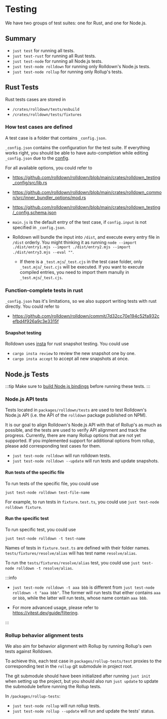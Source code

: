# Testing

We have two groups of test suites: one for Rust, and one for Node.js.

## Summary

- `just test` for running all tests.
- `just test-rust` for running all Rust tests.
- `just test-node` for running all Node.js tests.
- `just test-node rolldown` for running only Rolldown's Node.js tests.
- `just test-node rollup` for running only Rollup's tests.

## Rust Tests

Rust tests cases are stored in

- `/crates/rolldown/tests/esbuild`
- `/crates/rolldown/tests/fixtures`

### How test cases are defined

A test case is a folder that contains `_config.json`.

`_config.json` contains the configuration for the test suite. If everything works right, you should be able to have auto-completion while editing `_config.json` due to the [config](https://github.com/rolldown/rolldown/blob/main/.vscode/settings.json#L36-L40).

For all available options, you could refer to

- https://github.com/rolldown/rolldown/blob/main/crates/rolldown_testing_config/src/lib.rs
- https://github.com/rolldown/rolldown/blob/main/crates/rolldown_common/src/inner_bundler_options/mod.rs
- https://github.com/rolldown/rolldown/blob/main/crates/rolldown_testing/_config.schema.json

- `main.js` is the default entry of the test case, if `config.input` is not specified in `_config.json`.
- Rolldown will bundle the input into `/dist`, and execute every entry file in `/dist` orderly. You might thinking it as running `node --import ./dist/entry1.mjs --import ./dist/entry2.mjs --import ./dist/entry3.mjs --eval ""`.
  - If there is a `_test.mjs`/`_test.cjs` in the test case folder, only `_test.mjs`/`_test.cjs` will be executed. If you want to execute compiled entries, you need to import them manully in `_test.mjs`/`_test.cjs`.

### Function-complete tests in rust

`_config.json` has it's limitations, so we also support writing tests with rust directly. You could refer to

- https://github.com/rolldown/rolldown/commit/7d32cc70e194c52fa932cefbd4f926a9c3e3315f

#### Snapshot testing

Rolldown uses [insta](https://insta.rs/docs/cli/) for rust snapshot testing. You could use

- `cargo insta review` to review the new snapshot one by one.
- `cargo insta accept` to accept all new snapshots at once.

## Node.js Tests

:::tip
Make sure to [build Node.js bindings](./building-and-running.md) before running these tests.
:::

### Node.js API tests

Tests located in `packages/rolldown/tests` are used to test Rolldown's Node.js API (i.e. the API of the `rolldown` package published on NPM).

It is our goal to align Rolldown's Node.js API with that of Rollup's as much as possible, and the tests are used to verify API alignment and track the progress. Currently, there are many Rollup options that are not yet supported. If you implemented support for additional options from rollup, please add corresponding test cases for them.

- `just test-node rolldown` will run rolldown tests.
- `just test-node rolldown --update` will run tests and update snapshots.

#### Run tests of the specific file

To run tests of the specific file, you could use

```shell
just test-node rolldown test-file-name
```

For example, to run tests in `fixture.test.ts`, you could use `just test-node rolldown fixture`.

#### Run the specific test

To run specific test, you could use

```shell
just test-node rolldown -t test-name
```

Names of tests in `fixture.test.ts` are defined with their folder names. `tests/fixtures/resolve/alias` will has test name `resolve/alias`.

To run the `tests/fixtures/resolve/alias` test, you could use `just test-node rolldown -t resolve/alias`.

:::info

- `just test-node rolldown -t aaa bbb` is different from `just test-node rolldown -t "aaa bbb"`. The former will run tests that either contains `aaa` or `bbb`, while the latter will run tests, whose name contain `aaa bbb`.

- For more advanced usage, please refer to https://vitest.dev/guide/filtering.

:::

### Rollup behavior alignment tests

We also aim for behavior alignment with Rollup by running Rollup's own tests against Rolldown.

To achieve this, each test case in `packages/rollup-tests/test` proxies to the corresponding test in the `rollup` git submodule in project root.

The git submodule should have been initialized after running `just init` when setting up the project, but you should also run `just update` to update the submodule before running the Rollup tests.

In `/packages/rollup-tests`:

- `just test-node rollup` will run rollup tests.
- `just test-node rollup --update` will run and update the tests' status.

